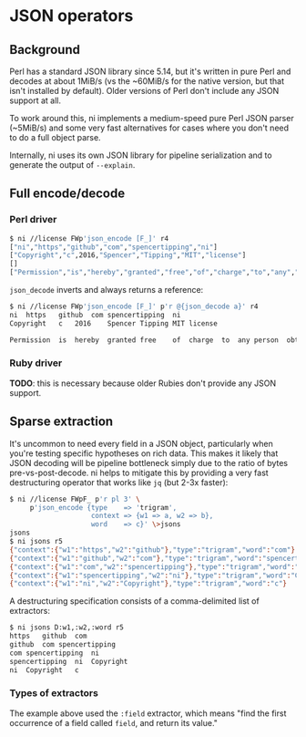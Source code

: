 # JSON operators
## Background
Perl has a standard JSON library since 5.14, but it's written in pure Perl and
decodes at about 1MiB/s (vs the ~60MiB/s for the native version, but that isn't
installed by default). Older versions of Perl don't include any JSON support at
all.

To work around this, ni implements a medium-speed pure Perl JSON parser
(~5MiB/s) and some very fast alternatives for cases where you don't need to do
a full object parse.

Internally, ni uses its own JSON library for pipeline serialization and to
generate the output of `--explain`.

## Full encode/decode
### Perl driver
```bash
$ ni //license FWp'json_encode [F_]' r4
["ni","https","github","com","spencertipping","ni"]
["Copyright","c",2016,"Spencer","Tipping","MIT","license"]
[]
["Permission","is","hereby","granted","free","of","charge","to","any","person","obtaining","a","copy"]
```

`json_decode` inverts and always returns a reference:

```bash
$ ni //license FWp'json_encode [F_]' p'r @{json_decode a}' r4
ni	https	github	com	spencertipping	ni
Copyright	c	2016	Spencer	Tipping	MIT	license

Permission	is	hereby	granted	free	of	charge	to	any	person	obtaining	a	copy
```

### Ruby driver
**TODO**: this is necessary because older Rubies don't provide any JSON
support.

## Sparse extraction
It's uncommon to need every field in a JSON object, particularly when you're
testing specific hypotheses on rich data. This makes it likely that JSON
decoding will be pipeline bottleneck simply due to the ratio of bytes
pre-vs-post-decode. ni helps to mitigate this by providing a very fast
destructuring operator that works like `jq` (but 2-3x faster):

```bash
$ ni //license FWpF_ p'r pl 3' \
     p'json_encode {type    => 'trigram',
                    context => {w1 => a, w2 => b},
                    word    => c}' \>jsons
jsons
$ ni jsons r5
{"context":{"w1":"https","w2":"github"},"type":"trigram","word":"com"}
{"context":{"w1":"github","w2":"com"},"type":"trigram","word":"spencertipping"}
{"context":{"w1":"com","w2":"spencertipping"},"type":"trigram","word":"ni"}
{"context":{"w1":"spencertipping","w2":"ni"},"type":"trigram","word":"Copyright"}
{"context":{"w1":"ni","w2":"Copyright"},"type":"trigram","word":"c"}
```

A destructuring specification consists of a comma-delimited list of extractors:

```bash
$ ni jsons D:w1,:w2,:word r5
https	github	com
github	com	spencertipping
com	spencertipping	ni
spencertipping	ni	Copyright
ni	Copyright	c
```

### Types of extractors
The example above used the `:field` extractor, which means "find the first
occurrence of a field called `field`, and return its value."
